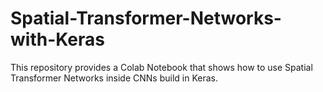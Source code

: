# Spatial-Transformer-Networks-with-Keras
This repository provides a Colab Notebook that shows how to use Spatial Transformer Networks inside CNNs build in Keras.
